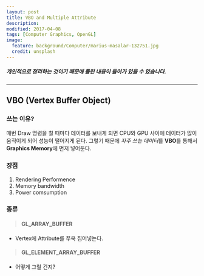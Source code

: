 ```yaml
---
layout: post
title: VBO and Multiple Attribute
description:
modified: 2017-04-08
tags: [Computer Graphics, OpenGL]
image:
  feature: background/Computer/marius-masalar-132751.jpg
  credit: unsplash
---
```

##### 개인적으로 정리하는 것이기 때문에 틀린 내용이 들어가 있을 수 있습니다.
---

## VBO (Vertex Buffer Object)
### 쓰는 이유?
매번 Draw 명령을 칠 때마다 데이터를 보내게 되면 CPU와 GPU 사이에 데이터가 많이 움직이게 되어 성능이 떨어지게 된다.
그렇기 때문에 *자주 쓰는 데이터*를 **VBO**를 통해서 **Graphics Memory**에 먼저 넣어둔다.
### 장점
1. Rendering Performence
2. Memory bandwidth
3. Power comsumption

### 종류
> #### GL_ARRAY_BUFFER

- Vertex에 Attribute를 쭈욱 집어넣는다.

> #### GL_ELEMENT_ARRAY_BUFFER

- 어떻게 그릴 건지?
